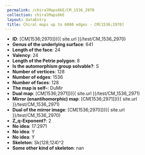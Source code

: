 ```yaml
--- 
 permalink: /chiralMaps6kE/CM_1536_2970 
 collection: chiralMaps6kE
 layout: dataEntry
 title: Chiral maps up to 6000 edges - CM[1536;2970]
---
```


- **ID**: [CM[1536;2970]]({{ site.url }}/test/CM_1536_2970)
- **Genus of the underlying surface**: 641
- **Length of the face**: 24
- **Valency**: 24
- **Length of the Petrie polygon**: 8
- **Is the automorphism group solvable?**: S
- **Number of vertices**: 128
- **Number of edges**: 1536
- **Number of faces**: 128
- **The map is self-**: DuMir
- **Dual map**: [CM[1536;2971]]({{ site.url }}/test/CM_1536_2971)
- **Mirror (enantihomorphic) map**: [CM[1536;2971]]({{ site.url }}/test/CM_1536_2971)
- **Dual of the mirror image**: [CM[1536;2970]]({{ site.url }}/test/CM_1536_2970)
- **Z_q-Exponent?**: 2
- **No idea**:  17:2971
- **No idea**: Y
- **No idea**: Y
- **Skeleton**: Sk(128;124)^2
- **Some other kind of skeleton**: nan
